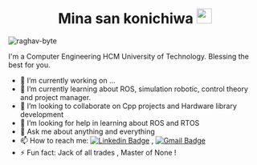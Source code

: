 
<h1 align="Center">  Mina san konichiwa <img src="https://media.giphy.com/media/WUlplcMpOCEmTGBtBW/giphy.gif" width="30"> </h1>
<p align="left"> <img src="https://komarev.com/ghpvc/?username=raghav-byte" alt="raghav-byte" /> </p>

I'm a Computer Engineering HCM University of Technology. Blessing the best for you.

- 🔭 I’m currently working on ...
- 🌱 I’m currently learning about ROS,  simulation robotic, control theory and project manager.
- 👯 I’m looking to collaborate on Cpp projects and Hardware library development
- 🤔 I’m looking for help in learning about ROS and RTOS
- 💬 Ask me about anything and everything 
- 📫 How to reach me:
[![Linkedin Badge](https://img.shields.io/badge/-LinkedIn-blue?style=flat-square&logo=Linkedin&logoColor=white&link=https://www.linkedin.com/in/raghav-byte/)](https://www.linkedin.com) 
, [![Gmail Badge](https://img.shields.io/badge/-Gmail-c14438?style=flat-square&logo=Gmail&logoColor=white&link=mailto:shuklaraghav321.com)](mailto:tranquangle1997@gmail.com)
- ⚡ Fun fact: Jack of all trades , Master of None ! 
